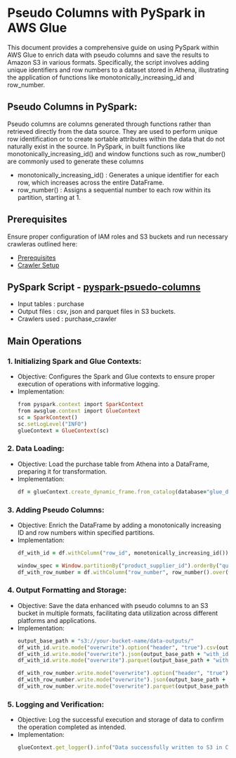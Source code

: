 # Pseudo Columns with PySpark in AWS Glue

This document provides a comprehensive guide on using PySpark within AWS Glue to enrich data with pseudo columns and save the results to Amazon S3 in various formats. Specifically, the script involves adding unique identifiers and row numbers to a dataset stored in Athena, illustrating the application of functions like monotonically_increasing_id and row_number.

## Pseudo Columns in PySpark:
Pseudo columns are columns generated through functions rather than retrieved directly from the data source. They are used to perform unique row identification or to create sortable attributes within the data that do not naturally exist in the source. In PySpark, in built functions like monotonically_increasing_id() and window functions such as row_number() are commonly used to generate these columns
- monotonically_increasing_id() : Generates a unique identifier for each row, which increases across the entire DataFrame.
- row_number() : Assigns a sequential number to each row within its partition, starting at 1.

## Prerequisites
Ensure proper configuration of IAM roles and S3 buckets and run necessary crawleras outlined here:

* [Prerequisites]((/prerequisites.md)) 
* [Crawler Setup](/aws-glue-crawler.md)

##  PySpark Script - [pyspark-psuedo-columns](../glue-code/ti-pyspark-psuedo.py)
- Input tables          : purchase
- Output files          : csv, json and parquet files in S3 buckets.
- Crawlers used         : purchase_crawler


## Main Operations
### 1. Initializing Spark and Glue Contexts:
  * Objective: Configures the Spark and Glue contexts to ensure proper execution of operations with informative logging.
  * Implementation:
    ```ruby
    from pyspark.context import SparkContext
    from awsglue.context import GlueContext
    sc = SparkContext()
    sc.setLogLevel("INFO")
    glueContext = GlueContext(sc)
    ```
### 2. Data Loading:
  * Objective: Load the purchase table from Athena into a DataFrame, preparing it for transformation.
  * Implementation:
    ```ruby
    df = glueContext.create_dynamic_frame.from_catalog(database="glue_db", table_name="purchase").toDF()
    ```
### 3. Adding Pseudo Columns:
  * Objective: Enrich the DataFrame by adding a monotonically increasing ID and row numbers within specified partitions.
  * Implementation:
    ```ruby
    df_with_id = df.withColumn("row_id", monotonically_increasing_id())

    window_spec = Window.partitionBy("product_supplier_id").orderBy("quantity")
    df_with_row_number = df.withColumn("row_number", row_number().over(window_spec))


    ```

### 4. Output Formatting and Storage:
  * Objective: Save the data enhanced with pseudo columns to an S3 bucket in multiple formats, facilitating data utilization across different platforms and applications.
  * Implementation:
    ```ruby
    output_base_path = "s3://your-bucket-name/data-outputs/"
    df_with_id.write.mode("overwrite").option("header", "true").csv(output_base_path + "with_id/csv/")
    df_with_id.write.mode("overwrite").json(output_base_path + "with_id/json/")
    df_with_id.write.mode("overwrite").parquet(output_base_path + "with_id/parquet/")
    
    df_with_row_number.write.mode("overwrite").option("header", "true").csv(output_base_path + "with_row_number/csv/")
    df_with_row_number.write.mode("overwrite").json(output_base_path + "with_row_number/json/")
    df_with_row_number.write.mode("overwrite").parquet(output_base_path + "with_row_number/parquet/")

    ```

### 5. Logging and Verification:
  * Objective: Log the successful execution and storage of data to confirm the operation completed as intended.
  * Implementation:
    ```ruby
    glueContext.get_logger().info("Data successfully written to S3 in CSV, JSON, and Parquet formats.")

    ```
